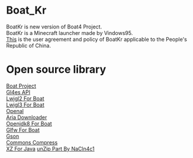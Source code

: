 # Boat_Kr
BoatKr is new version of Boat4 Project.  
BoatKr is a Minecraft launcher made by Vindows95.  
[This](https://www.boatkr.cn/agreement.html) is the user agreement and policy of BoatKr applicable to the People's Republic of China.
# Open source library
[Boat Project](https://github.com/AOF-Dev/BoatApp)  
[Gl4es API](https://github.com/ptitSeb/gl4es)    
[Lwjgl2 For Boat](https://github.com/AOF-Dev/lwjgl-boat)  
[Lwjgl3 For Boat](https://github.com/AOF-Dev/lwjgl3-boat)  
[Openal](https://github.com/kcat/openal-soft)  
[Aria Downloader](https://github.com/AriaLyy/Aria)  
[Openjdk8 For Boat](https://github.com/CosineMath/openjdk-jdk8u-aarch32-android)  
[Glfw For Boat](https://github.com/CosineMath/glfw-boat)  
[Gson](https://github.com/google/gson)  
[Commons Compress](https://github.com/apache/commons-compress)  
[XZ For Java](https://git.tukaani.org/?p=xz-java.git;a=summary)
[unZip Part By NaCln4c1](https://github.com/NaCln4c1/Boat_H2O-v4/blob/H2O2/app/src/main/java/com/koishi/launcher/h2o2/tools/FileUtil.java)
